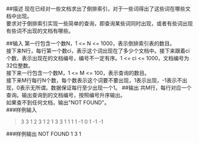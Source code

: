 
##描述
现在已经对一些文档求出了倒排索引，对于一些词得出了这些词在哪些文档中出现。   
要求对于倒排索引实现一些简单的查询，即查询某些词同时出现，或者有些词出现有些词不出现的文档有哪些。

##输入
第一行包含一个数N，1 <= N <= 1000，表示倒排索引表的数目。  
接下来N行，每行第一个数ci，表示这个词出现在了多少个文档中。接下来跟着ci个数，表示出现在的文档编号，编号不一定有序。1 <= ci <= 1000，文档编号为32位整数。  
接下来一行包含一个数M，1 <= M <= 100，表示查询的数目。  
接下来M行每行N个数，每个数表示这个词要不要出现，1表示出现，-1表示不出现，0表示无所谓。数据保证每行至少出现一个1。
##输出
共M行，每行对应一个查询。输出查询到的文档编号，按照编号升序输出。  
如果查不到任何文档，输出"NOT FOUND"。  
###样例输入
>3
>3 1 2 3
>1 2
>1 3
>3
>1 1 1
>1 -1 0
>1 -1 -1

###样例输出
NOT FOUND
1 3
1
